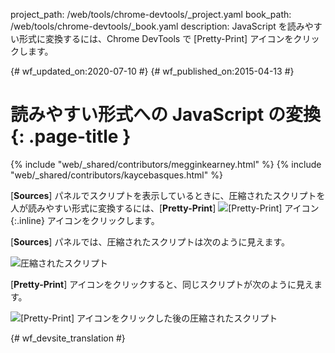 project_path: /web/tools/chrome-devtools/_project.yaml
book_path: /web/tools/chrome-devtools/_book.yaml
description: JavaScript を読みやすい形式に変換するには、Chrome DevTools で [Pretty-Print] アイコンをクリックします。

{# wf_updated_on:2020-07-10 #}
{# wf_published_on:2015-04-13 #}

# 読みやすい形式への JavaScript の変換 {: .page-title }

{% include "web/_shared/contributors/megginkearney.html" %}
{% include "web/_shared/contributors/kaycebasques.html" %}

[**Sources**] パネルでスクリプトを表示しているときに、圧縮されたスクリプトを人が読みやすい形式に変換するには、[**Pretty-Print**]
![[Pretty-Print] アイコン](imgs/prettyprint-icon.png){:.inline} アイコンをクリックします。


[**Sources**] パネルでは、圧縮されたスクリプトは次のように見えます。

![圧縮されたスクリプト](imgs/pretty-print-off.jpg)

[**Pretty-Print**] アイコンをクリックすると、同じスクリプトが次のように見えます。

![[Pretty-Print] アイコンをクリックした後の圧縮されたスクリプト](imgs/pretty-print-on.jpg)


{# wf_devsite_translation #}
